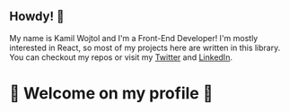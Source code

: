 ## Howdy! 👋

My name is Kamil Wojtol and I'm a Front-End Developer!
I'm mostly interested in React, so most of my projects here are written in this library.
You can checkout my repos or visit my [Twitter](https://twitter.com/kamilwojtol) and [LinkedIn](https://www.linkedin.com/in/kamil-wojtol/).

# 🌿 Welcome on my profile 🌿

